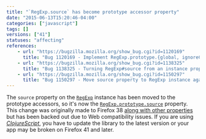 ```yaml
---
title: "`RegExp.source` has become prototype accessor property"
date: "2015-06-13T15:20:46-04:00"
categories: ["javascript"]
tags: []
versions: ["41"]
statuses: "affecting"
references:
    - url: "https://bugzilla.mozilla.org/show_bug.cgi?id=1120169"
      title: "Bug 1120169 - Implement RegExp.prototype.{global, ignoreCase, multiline, source, sticky, unicode}"
    - url: "https://bugzilla.mozilla.org/show_bug.cgi?id=1138325"
      title: "Bug 1138325 - Turning RegExp#source from an instance property into an accessor breaks ClojureScript apps"
    - url: "https://bugzilla.mozilla.org/show_bug.cgi?id=1150297"
      title: "Bug 1150297 - Move source property to RegExp instance again."
---
```

The `source` property on the [`RegExp`](https://developer.mozilla.org/docs/Web/JavaScript/Reference/Global_Objects/RegExp) instance has been moved to the prototype accessors, so it's now the [`RegExp.prototype.source`](https://developer.mozilla.org/docs/Web/JavaScript/Reference/Global_Objects/RegExp/source) property. This change was originally made to Firefox 38 [along with other properties](https://www.fxsitecompat.com/en-CA/docs/2015/regexp-global-ignorecase-multiline-and-sticky-properties-are-now-prototype-accessor-properties/) but has been backed out due to Web compatibility issues. If you are using [*ClojureScript*](https://github.com/clojure/clojurescript), you have to update the library to the latest version or your app may be broken on Firefox 41 and later.
